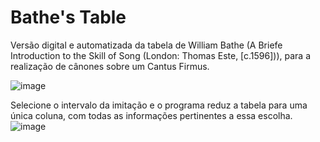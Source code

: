 # Bathe's Table
Versão digital e automatizada da tabela de William Bathe (A Briefe Introduction to the Skill of Song (London: Thomas Este, [c.1596])), para a realização de cânones sobre um Cantus Firmus.

![image](https://github.com/user-attachments/assets/f675668c-7ed3-40bb-a625-f39708547548)


Selecione o intervalo da imitação e o programa reduz a tabela para uma única coluna, com todas as informações pertinentes a essa escolha.
![image](https://github.com/user-attachments/assets/724854b7-61a3-48f2-8a8c-a855b48b05ce)
